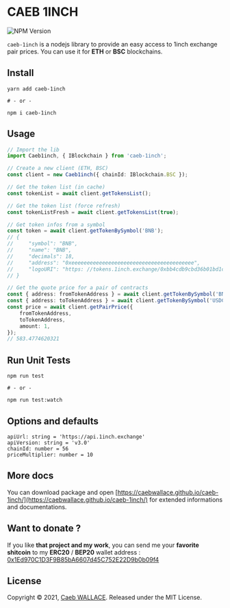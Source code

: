 <!-- @format -->

# CAEB 1INCH

![NPM Version](https://badge.fury.io/js/caeb-1inch.svg)

`caeb-1inch` is a nodejs library to provide an easy access to 1inch exchange pair prices.
You can use it for **ETH** or **BSC** blockchains.

## Install

```shell
yarn add caeb-1inch

# - or -

npm i caeb-1inch
```

## Usage

```ts
// Import the lib
import Caeb1inch, { IBlockchain } from 'caeb-1inch';

// Create a new client (ETH, BSC)
const client = new Caeb1inch({ chainId: IBlockchain.BSC });

// Get the token list (in cache)
const tokenList = await client.getTokensList();

// Get the token list (force refresh)
const tokenListFresh = await client.getTokensList(true);

// Get token infos from a symbol
const token = await client.getTokenBySymbol('BNB');
// {
//     "symbol": "BNB",
//     "name": "BNB",
//     "decimals": 18,
//     "address": "0xeeeeeeeeeeeeeeeeeeeeeeeeeeeeeeeeeeeeeeee",
//     "logoURI": "https: //tokens.1inch.exchange/0xbb4cdb9cbd36b01bd1cbaebf2de08d9173bc095c.png"
// }

// Get the quote price for a pair of contracts
const { address: fromTokenAddress } = await client.getTokenBySymbol('BNB');
const { address: toTokenAddress } = await client.getTokenBySymbol('USDC');
const price = await client.getPairPrice({
    fromTokenAddress,
    toTokenAddress,
    amount: 1,
});
// 583.4774620321
```

## Run Unit Tests

```shell
npm run test

# - or -

npm run test:watch
```

## Options and defaults

```
apiUrl: string = 'https://api.1inch.exchange'
apiVersion: string = 'v3.0'
chainId: number = 56
priceMultiplier: number = 10
```

## More docs

You can download package and open [https://caebwallace.github.io/caeb-1inch/](https://caebwallace.github.io/caeb-1inch/) for extended informations and documentations.

## Want to donate ?

If you like **that project and my work**, you can send me your **favorite shitcoin** to my **ERC20** / **BEP20** wallet address : [0x1Ed970C1D3F9B85bA6607d45C752E22D9b0b09f4](https://bscscan.com/address/0x1Ed970C1D3F9B85bA6607d45C752E22D9b0b09f4)

## License

Copyright © 2021, [Caeb WALLACE](https://twitter.com/caeb_wallace). Released under the MIT License.
